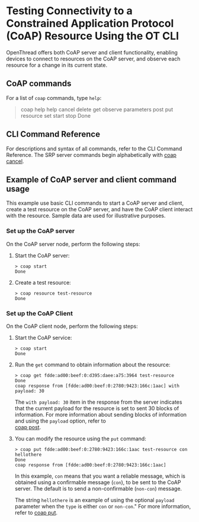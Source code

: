# Testing  Connectivity to a Constrained Application Protocol (CoAP) Resource Using the OT CLI

OpenThread offers both CoAP server and client functionality, enabling devices
to connect to resources on the CoAP server, and observe each resource for
a change in its current state.

## CoAP commands

For a list of `coap` commands, type `help`:

> coap help
help
cancel
delete
get
observe
parameters
post
put
resource
set
start
stop
Done

## CLI Command Reference

For descriptions and syntax of all commands, refer to the CLI Command Reference.
The SRP server commands begin alphabetically with
[coap cancel](https://openthread.io/reference/cli/commands#coap_cancel).

## Example of CoAP server and client command usage

This example use basic CLI commands to start a CoAP server and client, create
a test resource on the CoAP server, and have the CoAP client interact with the resource.
Sample data are used for illustrative purposes.

### Set up the CoAP server

On the CoAP server node, perform the following steps:

1. Start the CoAP server:
  
   ```
   > coap start
   Done
   ```
1. Create a test resource:

   ```
   > coap resource test-resource
   Done
   ```

### Set up the CoAP Client

On the CoAP client node, perform the following steps:

1. Start the CoAP service:

   ```
   > coap start
   Done
   ```

1. Run the `get` command to obtain information about the resource:

   ```
   > coap get fdde:ad00:beef:0:d395:daee:a75:3964 test-resource
   Done
   coap response from [fdde:ad00:beef:0:2780:9423:166c:1aac] with payload: 30
   ```
   The `with payload: 30` item in the response from the server indicates that
   the current payload for the resource is set to sent 30 blocks of information.
   For more information about sending blocks of information and using the
   `payload` option, refer to   
   [coap post](https://openthread.io/reference/cli/commands#coap_post). 

1. You can modify the resource using the `put` command:

   ```
   > coap put fdde:ad00:beef:0:2780:9423:166c:1aac test-resource con hellothere
   Done
   coap response from [fdde:ad00:beef:0:2780:9423:166c:1aac]
   ```
   In this example, `con` means that you want a reliable message, which is
   obtained using a confirmable message (`con`), to be sent to the CoAP server.
   The default is to send a non-confirmable (`non-con`) message.

   The string `hellothere` is an example of using the optional `payload`
   parameter when the `type` is either `con` or `non-con`."
   For more information, refer to
   [coap put](https://openthread.io/reference/cli/commands#coap_put).



